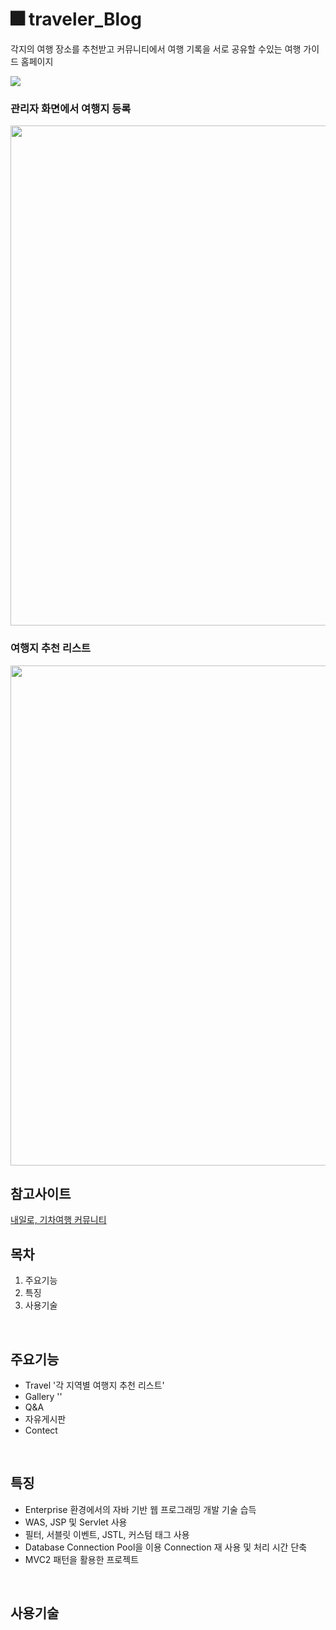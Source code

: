 #  🎆 traveler_Blog

각지의 여행 장소를 추천받고 커뮤니티에서 여행 기록을 서로 공유할 수있는 여행 가이드 홈페이지
<br/>


<img src="https://user-images.githubusercontent.com/58923654/91034721-6b41ef00-e640-11ea-8235-65c9e66a450a.gif">

### 관리자 화면에서 여행지 등록
<img src="https://user-images.githubusercontent.com/58923654/91035066-f622e980-e640-11ea-8cbe-0de71e46a4e5.PNG" width="800">

### 여행지 추천 리스트 
<img src="https://user-images.githubusercontent.com/58923654/91035069-f6bb8000-e640-11ea-9e85-c876d1fc3a85.PNG" width="800">


## 참고사이트
[내일로, 기차여행 커뮤니티](https://cafe.naver.com/hkct)
<br/>


## 목차
1. 주요기능
2. 특징
3. 사용기술
<br/>

## 주요기능
* Travel '각 지역별 여행지 추천 리스트'
* Gallery ''
* Q&A
* 자유게시판
* Contect

</br>

## 특징
- Enterprise 환경에서의 자바 기반 웹 프로그래밍 개발 기술 습득
- WAS, JSP 및 Servlet  사용
- 필터, 서블릿 이벤트, JSTL, 커스텀 태그 사용
- Database Connection Pool을 이용 Connection 재 사용 및 처리 시간 단축
- MVC2 패턴을 활용한 프로젝트
<br/>

## 사용기술

